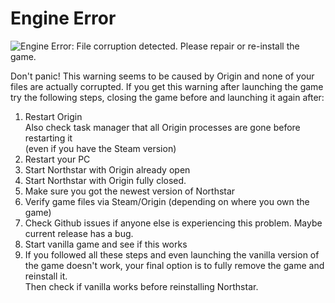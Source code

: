 # Engine Error

![Engine Error: File corruption detected. Please repair or re-install the game.](https://user-images.githubusercontent.com/39478251/147338706-74797220-7d7f-4c81-9ba0-d88e29a2a1e2.png)

Don't panic! This warning seems to be caused by Origin and none of your files are actually corrupted. If you get this warning after launching the game try the following steps, closing the game before and launching it again  after:

1. Restart Origin  
   Also check task manager that all Origin processes are gone before restarting it  
   (even if you have the Steam version)
2. Restart your PC
3. Start Northstar with Origin already open
4. Start Northstar with Origin fully closed.
5. Make sure you got the newest version of Northstar
6. Verify game files via Steam/Origin (depending on where you own the game)
7. Check Github issues if anyone else is experiencing this problem. Maybe current release has a bug.
8. Start vanilla game and see if this works
9. If you followed all these steps and even launching the vanilla version of the game doesn't work, your final option is to fully remove the game and reinstall it.  
   Then check if vanilla works before reinstalling Northstar.
